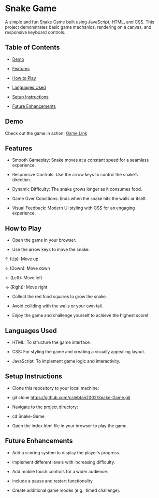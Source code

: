 # Snake Game
A simple and fun Snake Game built using JavaScript, HTML, and CSS. This project demonstrates basic game mechanics, rendering on a canvas, and responsive keyboard controls.

## Table of Contents

- [Demo](#demo)
  
- [Features](#features)
  
- [How to Play](#how-to-play)
  
- [Languages Used](#languages-used)
  
- [Setup Instructions](#setup-instructions)
  
- [Future Enhancements](#future-enhancements)

## Demo

Check out the game in action: [Game Link](https:/calebtan2002.github.io/Snake-Game)

## Features

- Smooth Gameplay: Snake moves at a constant speed for a seamless experience.

- Responsive Controls: Use the arrow keys to control the snake’s direction.

- Dynamic Difficulty: The snake grows longer as it consumes food.

- Game Over Conditions: Ends when the snake hits the walls or itself.

- Visual Feedback: Modern UI styling with CSS for an engaging experience.

## How to Play

- Open the game in your browser.

- Use the arrow keys to move the snake:

↑ (Up): Move up

↓ (Down): Move down

← (Left): Move left

→ (Right): Move right

- Collect the red food squares to grow the snake.

- Avoid colliding with the walls or your own tail.

- Enjoy the game and challenge yourself to achieve the highest score!

## Languages Used

- HTML: To structure the game interface.

- CSS: For styling the game and creating a visually appealing layout.

- JavaScript: To implement game logic and interactivity.

## Setup Instructions

- Clone this repository to your local machine:

- git clone https://github.com/calebtan2002/Snake-Game.git

- Navigate to the project directory:

- cd Snake-Game

- Open the index.html file in your browser to play the game.

## Future Enhancements

- Add a scoring system to display the player’s progress.

- Implement different levels with increasing difficulty.

- Add mobile touch controls for a wider audience.

- Include a pause and restart functionality.

- Create additional game modes (e.g., timed challenge).
